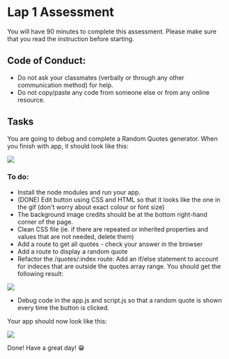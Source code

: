 # Lap 1 Assessment

You will have 90 minutes to complete this assessment.
Please make sure that you read the instruction before starting.

## Code of Conduct:

- Do not ask your classmates (verbally or through any other communication method) for help.
- Do not copy/paste any code from someone else or from any online resource.

## Tasks

You are going to debug and complete a Random Quotes generator. When you finish with app, it should look like this:

![](assessment-1-giphy.gif)

### To do:

- Install the node modules and run your app.
- (DONE) Edit button using CSS and HTML so that it looks like the one in the gif (don't worry about exact colour or font size) 
- The background image credits should be at the bottom right-hand corner of the page.
- Clean CSS file (ie. if there are repeated or inherited properties and values that are not needed, delete them)
- Add a route to get all quotes - check your answer in the browser
- Add a route to display a random quote
- Refactor the /quotes/:index route: Add an if/else statement to account for indeces that are outside the quotes array range. You should get the following result:

![](app-routes.gif)

- Debug code in the app.js and script.js so that a random quote is shown every time the button is clicked.

Your app should now look like this:

![](assessment-1-giphy.gif)

Done! Have a great day! 😁

